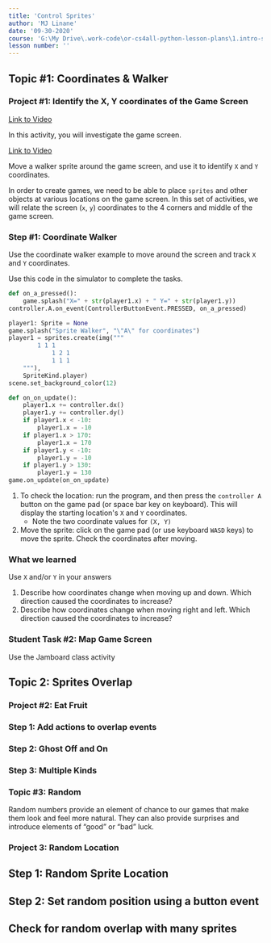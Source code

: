 ```yaml
---
title: 'Control Sprites'
author: 'MJ Linane'
date: '09-30-2020'
course: 'G:\My Drive\.work-code\or-cs4all-python-lesson-plans\1.intro-sprite-game'
lesson number: ''
---
```


## Topic #1: Coordinates & Walker

### Project #1: Identify the X, Y coordinates of the Game Screen

[Link to Video](https://aka.ms/40544a-03_coordinate_walker_intro_final)

In this activity, you will investigate the game screen.

[Link to Video](https://aka.ms/40544a-coordinate-walker)

Move a walker sprite around the game screen, and use it to identify `X` and `Y` coordinates.

In order to create games, we need to be able to place `sprites` and other objects at various locations on the game screen. In this set of activities, we will relate the screen (`x`, `y`) coordinates to the 4 corners and middle of the game screen.

### Step #1: Coordinate Walker

Use the coordinate walker example to move around the screen and track `X` and `Y` coordinates.

Use this code in the simulator to complete the tasks.

```python
def on_a_pressed():
    game.splash("X=" + str(player1.x) + " Y=" + str(player1.y))
controller.A.on_event(ControllerButtonEvent.PRESSED, on_a_pressed)

player1: Sprite = None
game.splash("Sprite Walker", "\"A\" for coordinates")
player1 = sprites.create(img("""
        1 1 1
            1 2 1
            1 1 1
    """),
    SpriteKind.player)
scene.set_background_color(12)

def on_on_update():
    player1.x += controller.dx()
    player1.y += controller.dy()
    if player1.x < -10:
        player1.x = -10
    if player1.x > 170:
        player1.x = 170
    if player1.y < -10:
        player1.y = -10
    if player1.y > 130:
        player1.y = 130
game.on_update(on_on_update)
```

1. To check the location: run the program, and then press the `controller A` button on the game pad (or space bar key on keyboard). This will display the starting location's `X` and `Y` coordinates.
    * Note the two coordinate values for `(X, Y)`
2. Move the sprite: click on the game pad (or use keyboard `WASD` keys) to move the sprite. Check the coordinates after moving.

### What we learned

Use `X` and/or `Y` in your answers

1. Describe how coordinates change when moving up and down. Which direction caused the coordinates to increase?
2. Describe how coordinates change when moving right and left. Which direction caused the coordinates to increase?

### Student Task #2: Map Game Screen

Use the Jamboard class activity

## Topic 2: Sprites Overlap

### Project #2: Eat Fruit

### Step 1: Add actions to overlap events
### Step 2: Ghost Off and On
### Step 3: Multiple Kinds

### Topic #3: Random

Random numbers provide an element of chance to our games that make them look and feel more natural. They can also provide surprises and introduce elements of “good” or “bad” luck.

### Project 3: Random Location
## Step 1: Random Sprite Location
## Step 2: Set random position using a button event
## Check for random overlap with many sprites